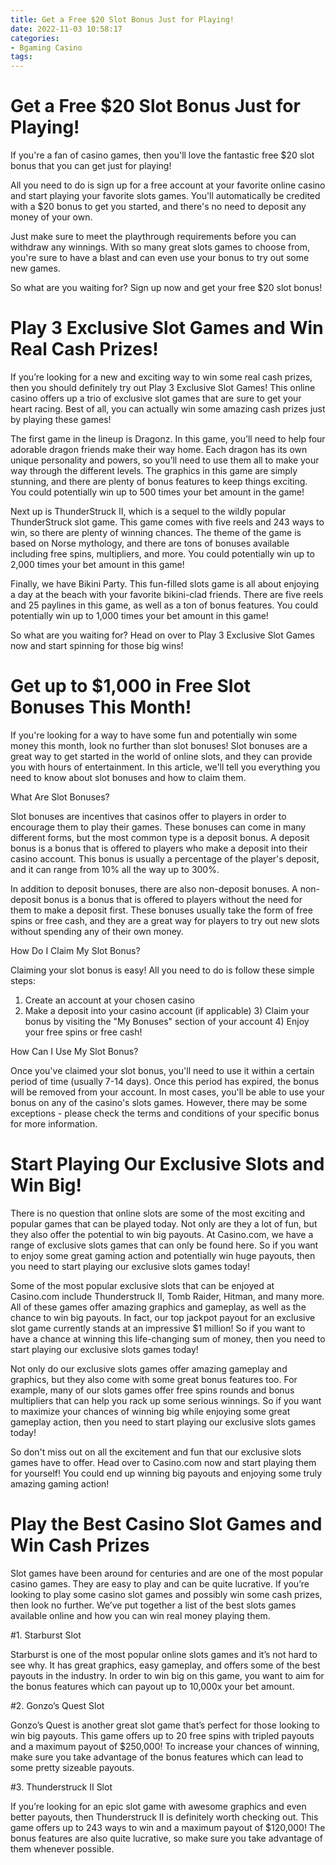 ```yaml
---
title: Get a Free $20 Slot Bonus Just for Playing!
date: 2022-11-03 10:58:17
categories:
- Bgaming Casino
tags:
---
```



#  Get a Free $20 Slot Bonus Just for Playing!

If you're a fan of casino games, then you'll love the fantastic free $20 slot bonus that you can get just for playing!

All you need to do is sign up for a free account at your favorite online casino and start playing your favorite slots games. You'll automatically be credited with a $20 bonus to get you started, and there's no need to deposit any money of your own.

Just make sure to meet the playthrough requirements before you can withdraw any winnings. With so many great slots games to choose from, you're sure to have a blast and can even use your bonus to try out some new games.

So what are you waiting for? Sign up now and get your free $20 slot bonus!

#  Play 3 Exclusive Slot Games and Win Real Cash Prizes!

If you’re looking for a new and exciting way to win some real cash prizes, then you should definitely try out Play 3 Exclusive Slot Games! This online casino offers up a trio of exclusive slot games that are sure to get your heart racing. Best of all, you can actually win some amazing cash prizes just by playing these games!

The first game in the lineup is Dragonz. In this game, you’ll need to help four adorable dragon friends make their way home. Each dragon has its own unique personality and powers, so you’ll need to use them all to make your way through the different levels. The graphics in this game are simply stunning, and there are plenty of bonus features to keep things exciting. You could potentially win up to 500 times your bet amount in the game!

Next up is ThunderStruck II, which is a sequel to the wildly popular ThunderStruck slot game. This game comes with five reels and 243 ways to win, so there are plenty of winning chances. The theme of the game is based on Norse mythology, and there are tons of bonuses available including free spins, multipliers, and more. You could potentially win up to 2,000 times your bet amount in this game!

Finally, we have Bikini Party. This fun-filled slots game is all about enjoying a day at the beach with your favorite bikini-clad friends. There are five reels and 25 paylines in this game, as well as a ton of bonus features. You could potentially win up to 1,000 times your bet amount in this game!

So what are you waiting for? Head on over to Play 3 Exclusive Slot Games now and start spinning for those big wins!

#  Get up to $1,000 in Free Slot Bonuses This Month!

If you're looking for a way to have some fun and potentially win some money this month, look no further than slot bonuses! Slot bonuses are a great way to get started in the world of online slots, and they can provide you with hours of entertainment. In this article, we'll tell you everything you need to know about slot bonuses and how to claim them.

What Are Slot Bonuses?

Slot bonuses are incentives that casinos offer to players in order to encourage them to play their games. These bonuses can come in many different forms, but the most common type is a deposit bonus. A deposit bonus is a bonus that is offered to players who make a deposit into their casino account. This bonus is usually a percentage of the player's deposit, and it can range from 10% all the way up to 300%.

In addition to deposit bonuses, there are also non-deposit bonuses. A non-deposit bonus is a bonus that is offered to players without the need for them to make a deposit first. These bonuses usually take the form of free spins or free cash, and they are a great way for players to try out new slots without spending any of their own money.

How Do I Claim My Slot Bonus?

Claiming your slot bonus is easy! All you need to do is follow these simple steps:

1) Create an account at your chosen casino
 2) Make a deposit into your casino account (if applicable)  3) Claim your bonus by visiting the "My Bonuses" section of your account  4) Enjoy your free spins or free cash!


 How Can I Use My Slot Bonus?

Once you've claimed your slot bonus, you'll need to use it within a certain period of time (usually 7-14 days). Once this period has expired, the bonus will be removed from your account. In most cases, you'll be able to use your bonus on any of the casino's slots games. However, there may be some exceptions - please check the terms and conditions of your specific bonus for more information.

#  Start Playing Our Exclusive Slots and Win Big!

There is no question that online slots are some of the most exciting and popular games that can be played today. Not only are they a lot of fun, but they also offer the potential to win big payouts. At Casino.com, we have a range of exclusive slots games that can only be found here. So if you want to enjoy some great gaming action and potentially win huge payouts, then you need to start playing our exclusive slots games today!

Some of the most popular exclusive slots that can be enjoyed at Casino.com include Thunderstruck II, Tomb Raider, Hitman, and many more. All of these games offer amazing graphics and gameplay, as well as the chance to win big payouts. In fact, our top jackpot payout for an exclusive slot game currently stands at an impressive $1 million! So if you want to have a chance at winning this life-changing sum of money, then you need to start playing our exclusive slots games today!

Not only do our exclusive slots games offer amazing gameplay and graphics, but they also come with some great bonus features too. For example, many of our slots games offer free spins rounds and bonus multipliers that can help you rack up some serious winnings. So if you want to maximize your chances of winning big while enjoying some great gameplay action, then you need to start playing our exclusive slots games today!

So don't miss out on all the excitement and fun that our exclusive slots games have to offer. Head over to Casino.com now and start playing them for yourself! You could end up winning big payouts and enjoying some truly amazing gaming action!

#  Play the Best Casino Slot Games and Win Cash Prizes

Slot games have been around for centuries and are one of the most popular casino games. They are easy to play and can be quite lucrative. If you’re looking to play some casino slot games and possibly win some cash prizes, then look no further. We’ve put together a list of the best slots games available online and how you can win real money playing them.

#1. Starburst Slot

Starburst is one of the most popular online slots games and it’s not hard to see why. It has great graphics, easy gameplay, and offers some of the best payouts in the industry. In order to win big on this game, you want to aim for the bonus features which can payout up to 10,000x your bet amount.

#2. Gonzo’s Quest Slot

Gonzo’s Quest is another great slot game that’s perfect for those looking to win big payouts. This game offers up to 20 free spins with tripled payouts and a maximum payout of $250,000! To increase your chances of winning, make sure you take advantage of the bonus features which can lead to some pretty sizeable payouts.

#3. Thunderstruck II Slot

If you’re looking for an epic slot game with awesome graphics and even better payouts, then Thunderstruck II is definitely worth checking out. This game offers up to 243 ways to win and a maximum payout of $120,000! The bonus features are also quite lucrative, so make sure you take advantage of them whenever possible.